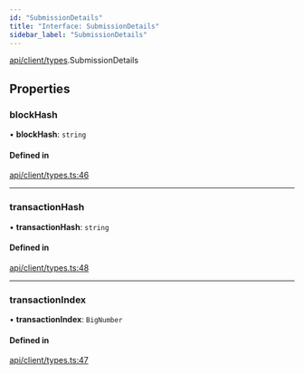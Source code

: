```yaml
---
id: "SubmissionDetails"
title: "Interface: SubmissionDetails"
sidebar_label: "SubmissionDetails"
---
```


[api/client/types](../../../../../modules/API/Client/Types/Types.md).SubmissionDetails

## Properties

### blockHash

• **blockHash**: `string`

#### Defined in

[api/client/types.ts:46](https://github.com/PolymeshAssociation/polymesh-sdk/blob/fe2e6dd1d/src/api/client/types.ts#L46)

___

### transactionHash

• **transactionHash**: `string`

#### Defined in

[api/client/types.ts:48](https://github.com/PolymeshAssociation/polymesh-sdk/blob/fe2e6dd1d/src/api/client/types.ts#L48)

___

### transactionIndex

• **transactionIndex**: `BigNumber`

#### Defined in

[api/client/types.ts:47](https://github.com/PolymeshAssociation/polymesh-sdk/blob/fe2e6dd1d/src/api/client/types.ts#L47)
